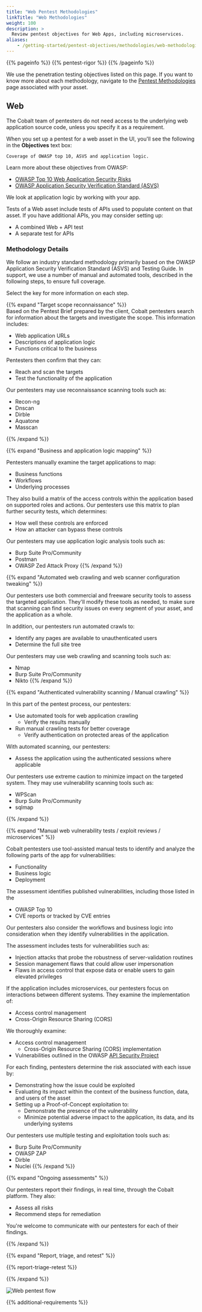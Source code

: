 ```yaml
---
title: "Web Pentest Methodologies"
linkTitle: "Web Methodologies"
weight: 100
description: >
  Review pentest objectives for Web Apps, including microservices.
aliases:
    - /getting-started/pentest-objectives/methodologies/web-methodologies/
---
```


{{% pageinfo %}}
{{% pentest-rigor %}}
{{% /pageinfo %}}

We use the penetration testing objectives listed on this page. If you want to know more
about each methodology, navigate to the [Pentest Methodologies](..) page associated with your asset.

## Web

The Cobalt team of pentesters do not need access to the underlying web application source code,
unless you specify it as a requirement.

When you set up a pentest for a web asset in the UI, you'll see the following in the
**Objectives** text box:

```
Coverage of OWASP top 10, ASVS and application logic.
```

Learn more about these objectives from OWASP:

- [OWASP Top 10 Web Application Security Risks](https://owasp.org/www-project-top-ten)
- [OWASP Application Security Verification Standard (ASVS)](https://owasp.org/www-project-application-security-verification-standard)

We look at application logic by working with your app.

Tests of a Web asset include tests of APIs used to populate content on that asset. If you
have additional APIs, you may consider setting up:

- A combined Web + API test
- A separate test for APIs

### Methodology Details

We follow an industry standard methodology primarily based on the OWASP Application Security
Verification Standard (ASVS) and Testing Guide. In support, we use a number of manual and automated
tools, described in the following steps, to ensure full coverage.

Select the <i style="font-size:x-large; color: #0047AB" class="fas fa-chevron-right"></i> key for more information on each step.

{{% expand "Target scope reconnaissance" %}}
</br>
Based on the Pentest Brief prepared by the client, Cobalt pentesters search for
information about the targets and investigate the scope. This information
includes:

- Web application URLs
- Descriptions of application logic
- Functions critical to the business

Pentesters then confirm that they can:

- Reach and scan the targets
- Test the functionality of the application

Our pentesters may use reconnaissance scanning tools such as:

- Recon-ng
- Dnscan
- Dirble
- Aquatone
- Masscan

{{% /expand %}}

{{% expand "Business and application logic mapping" %}}
</br>

Pentesters manually examine the target applications to map:

- Business functions
- Workflows
- Underlying processes

They also build a matrix of the access controls within the application based on
supported roles and actions. Our pentesters use this matrix to plan further security
tests, which determines:

- How well these controls are enforced
- How an attacker can bypass these controls

Our pentesters may use application logic analysis tools such as:

- Burp Suite Pro/Community
- Postman
- OWASP Zed Attack Proxy
{{% /expand %}}

{{% expand "Automated web crawling and web scanner configuration tweaking" %}}
</br>

Our pentesters use both commercial and freeware security tools to assess the targeted
application. They'll modify these tools as needed, to make sure that scanning can find
security issues on every segment of your asset, and the application as a whole.

In addition, our pentesters run automated crawls to:

- Identify any pages are available to unauthenticated users
- Determine the full site tree

Our pentesters may use web crawling and scanning tools such as:

- Nmap
- Burp Suite Pro/Community
- Nikto
{{% /expand %}}

{{% expand "Authenticated vulnerability scanning / Manual crawling" %}}
</br>

In this part of the pentest process, our pentesters:

- Use automated tools for web application crawling
  - Verify the results manually
- Run manual crawling tests for better coverage
  - Verify authentication on protected areas of the application

With automated scanning, our pentesters:

- Assess the application using the authenticated sessions where applicable

Our pentesters use extreme caution to minimize impact on the targeted system.
They may use vulnerability scanning tools such as:

- WPScan
- Burp Suite Pro/Community
- sqlmap

{{% /expand %}}

{{% expand "Manual web vulnerability tests / exploit reviews / microservices" %}}
</br>

Cobalt pentesters use tool-assisted manual tests to identify and analyze the
following parts of the app for vulnerabilities:

- Functionality
- Business logic
- Deployment

The assessment identifies published vulnerabilities, including those listed in the 

- OWASP Top 10
- CVE reports or tracked by CVE entries

Our pentesters also consider the workflows and business logic into consideration
when they identify vulnerabilities in the application.

The assessment includes tests for vulnerabilities such as:

- Injection attacks that probe the robustness of server-validation routines
- Session management flaws that could allow user impersonation
- Flaws in access control that expose data or enable users to gain elevated privileges

If the application includes microservices, our pentesters focus on interactions
between different systems. They examine the implementation of:

- Access control management
- Cross-Origin Resource Sharing (CORS)

We thoroughly examine:

- Access control management
  - Cross-Origin Resource Sharing (CORS) implementation
- Vulnerabilities outlined in the OWASP [API Security Project](https://owasp.org/www-project-api-security/)

For each finding, pentesters determine the risk associated with each issue by:

- Demonstrating how the issue could be exploited
- Evaluating its impact within the context of the business function, data, and
  users of the asset
- Setting up a Proof-of-Concept exploitation to:
  - Demonstrate the presence of the vulnerability
  - Minimize potential adverse impact to the application, its data, and its underlying systems

Our pentesters use multiple testing and exploitation tools such as:

- Burp Suite Pro/Community
- OWASP ZAP
- Dirble
- Nuclei
{{% /expand %}}

{{% expand "Ongoing assessments" %}}
</br>

Our pentesters report their findings, in real time, through the Cobalt platform.
They also:

- Assess all risks
- Recommend steps for remediation

You're welcome to communicate with our pentesters for each of their findings.

{{% /expand %}}

{{% expand "Report, triage, and retest" %}}
</br>

{{% report-triage-retest %}}

{{% /expand %}}

![Web pentest flow](/gsg/WebPentest.png "Flow chart for web penetration tests")

{{% additional-requirements %}}
